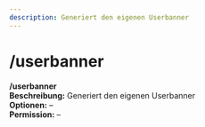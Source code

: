 ```yaml
---
description: Generiert den eigenen Userbanner
---
```


# /userbanner

**/userbanner**\
**Beschreibung:** Generiert den eigenen Userbanner\
**Optionen:** –\
**Permission:** –
